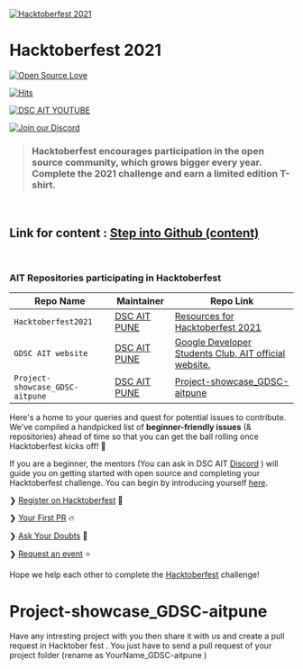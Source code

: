 [![Hacktoberfest 2021](./assets/logo1.png)](https://vinitshahdeo.dev/hacktoberfest-2021)
# Hacktoberfest 2021

[![Open Source Love](https://badges.frapsoft.com/os/v2/open-source.svg?v=103)](https://github.com/DSC-AIT-Pune) 

[![Hits](https://hits.seeyoufarm.com/api/count/incr/badge.svg?url=https%3A%2F%2Fgithub.com%2FDSC-AIT-Pune%2FProject-showcase_GDSC-aitpune&count_bg=%23DD8524&title_bg=%23555555&icon=github.svg&icon_color=%23E7E7E7&title=visitors&edge_flat=false)](https://github.com/DSC-AIT-Pune)

[![DSC AIT YOUTUBE](https://img.shields.io/youtube/channel/views/UCjw9RT5WEKOWSob1f4oiqdQ?style=social)](https://www.youtube.com/channel/UCjw9RT5WEKOWSob1f4oiqdQ) 

[![Join our Discord](https://img.shields.io/badge/Join-Discord-8CA1A5?logo=discord&logoColor=blue)](https://discord.gg/mFbbbP7w)

> ### Hacktoberfest encourages participation in the open source community, which grows bigger every year. Complete the 2021 challenge and earn a limited edition T-shirt.
<br>

## Link for content : [Step into Github (content) ](https://whimsical.com/gitbranches-3DP5Hsv3VZbybWcQ4mP6NR)

<br>

### AIT Repositories participating in Hacktoberfest

| Repo Name  | Maintainer | Repo Link   |
|---|---|---|
| `Hacktoberfest2021`  | [DSC AIT PUNE](https://github.com/DSC-AIT-Pune)  | [Resources for Hacktoberfest 2021](https://github.com/DSC-AIT-Pune/Hacktoberfest2021)  |
| `GDSC AIT website`  | [DSC AIT PUNE](https://github.com/DSC-AIT-Pune)  | [Google Developer Students Club, AIT official website.](https://github.com/DSC-AIT-Pune/gdsc-ait-website)  |
| `Project-showcase_GDSC-aitpune`  | [DSC AIT PUNE](https://github.com/DSC-AIT-Pune)  | [Project-showcase_GDSC-aitpune](https://github.com/DSC-AIT-Pune/Project-showcase_GDSC-aitpune)  |

Here's a home to your queries and quest for potential issues to contribute. We've compiled a handpicked list of **beginner-friendly issues** (& repositories) ahead of time so that you can get the ball rolling once Hacktoberfest kicks off! 🚀 

If you are a beginner, the mentors (You can ask in DSC AIT [Discord](https://discord.gg/KzD4SWsr) ) will guide you on getting started with open source and completing your Hacktoberfest challenge. You can begin by introducing yourself [here](https://discord.gg/PHdTuSKS).

❯ [Register on Hacktoberfest](https://hacktoberfest.digitalocean.com/) 👀

❯ [Your First PR](#your-first-pr) 🔥

❯ [Ask Your Doubts](https://discord.gg/KzD4SWsr) 💬

❯ [Request an event](https://discord.gg/PHdTuSKS) ⭐

Hope we help each other to complete the [Hacktoberfest](https://hacktoberfest.digitalocean.com/) challenge!

# Project-showcase_GDSC-aitpune

Have any intresting project with you then share it with us and create a pull request in Hacktober fest . You just have to send a pull request of your project folder (rename as YourName_GDSC-aitpune )
